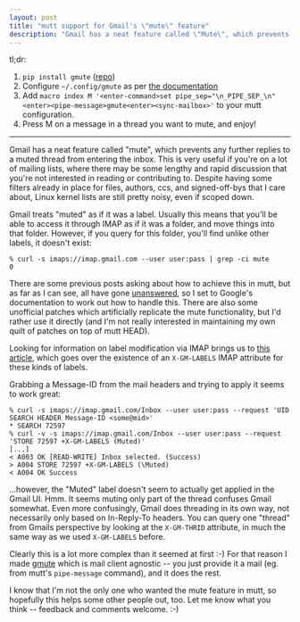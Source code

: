 ```yaml
---
layout: post
title: "mutt support for Gmail's \"mute\" feature"
description: "Gmail has a neat feature called \"Mute\", which prevents any further replies to a muted thread from entering the inbox. I've now created a tool, gmute, to help with this."
---
```


tl;dr:

1. `pip install gmute` ([repo](https://github.com/cdown/gmute))
2. Configure `~/.config/gmute` as per [the
   documentation](https://github.com/cdown/gmute/blob/master/README.rst)
3. Add `macro index M '<enter-command>set pipe_sep="\n_PIPE_SEP_\n"<enter><pipe-message>gmute<enter><sync-mailbox>'` to your mutt
   configuration.
4. Press M on a message in a thread you want to mute, and enjoy!

---

Gmail has a neat feature called "mute", which prevents any further replies to a
muted thread from entering the inbox. This is very useful if you're on a lot of
mailing lists, where there may be some lengthy and rapid discussion that you're
not interested in reading or contributing to. Despite having some filters
already in place for files, authors, ccs, and signed-off-bys that I care about,
Linux kernel lists are still pretty noisy, even if scoped down.

Gmail treats "muted" as if it was a label. Usually this means that you'll be
able to access it through IMAP as if it was a folder, and move things into that
folder. However, if you query for this folder, you'll find unlike other labels,
it doesn't exist:

    % curl -s imaps://imap.gmail.com --user user:pass | grep -ci mute
    0

There are some previous posts asking about how to achieve this in mutt, but as
far as I can see, all have gone
[unanswered](https://groups.google.com/g/comp.mail.mutt/c/xmDG9w2rJsU), so I
set to Google's documentation to work out how to handle this. There are also
some unofficial patches which artificially replicate the mute functionality,
but I'd rather use it directly (and I'm not really interested in maintaining my
own quilt of patches on top of mutt HEAD).

Looking for information on label modification via IMAP brings us to [this
article](https://developers.google.com/gmail/imap/imap-extensions#access_to_gmail_labels_x-gm-labels),
which goes over the existence of an `X-GM-LABELS` IMAP attribute for these
kinds of labels.

Grabbing a Message-ID from the mail headers and trying to apply it seems to
work great:

    % curl -s imaps://imap.gmail.com/Inbox --user user:pass --request 'UID SEARCH HEADER Message-ID <some@mid>'
    * SEARCH 72597
    % curl -v -s imaps://imap.gmail.com/Inbox --user user:pass --request 'STORE 72597 +X-GM-LABELS (Muted)'
    [...]
    < A003 OK [READ-WRITE] Inbox selected. (Success)
    > A004 STORE 72597 +X-GM-LABELS (\Muted)
    < A004 OK Success

...however, the "Muted" label doesn't seem to actually get applied in the Gmail
UI. Hmm. It seems muting only part of the thread confuses Gmail somewhat. Even
more confusingly, Gmail does threading in its own way, not necessarily only
based on In-Reply-To headers. You can query one "thread" from Gmails
perspective by looking at the `X-GM-THRID` attribute, in much the same way as
we used `X-GM-LABELS` before.

Clearly this is a lot more complex than it seemed at first :-) For that reason
I made [gmute](https://github.com/cdown/gmute) which is mail client agnostic --
you just provide it a mail (eg. from mutt's `pipe-message` command), and it
does the rest.

I know that I'm not the only one who wanted the mute feature in mutt, so
hopefully this helps some other people out, too. Let me know what you think --
feedback and comments welcome. :-)
